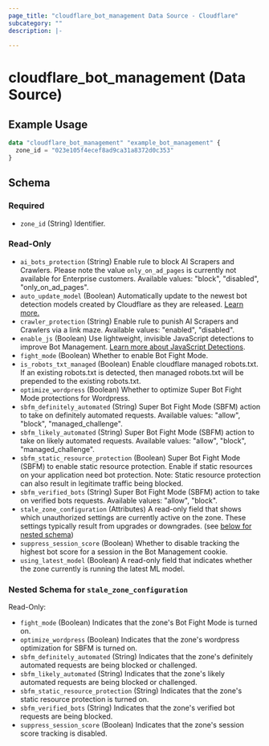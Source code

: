 ```yaml
---
page_title: "cloudflare_bot_management Data Source - Cloudflare"
subcategory: ""
description: |-
  
---
```


# cloudflare_bot_management (Data Source)



## Example Usage

```terraform
data "cloudflare_bot_management" "example_bot_management" {
  zone_id = "023e105f4ecef8ad9ca31a8372d0c353"
}
```

<!-- schema generated by tfplugindocs -->
## Schema

### Required

- `zone_id` (String) Identifier.

### Read-Only

- `ai_bots_protection` (String) Enable rule to block AI Scrapers and Crawlers. Please note the value `only_on_ad_pages` is currently not available for Enterprise customers.
Available values: "block", "disabled", "only_on_ad_pages".
- `auto_update_model` (Boolean) Automatically update to the newest bot detection models created by Cloudflare as they are released. [Learn more.](https://developers.cloudflare.com/bots/reference/machine-learning-models#model-versions-and-release-notes)
- `crawler_protection` (String) Enable rule to punish AI Scrapers and Crawlers via a link maze.
Available values: "enabled", "disabled".
- `enable_js` (Boolean) Use lightweight, invisible JavaScript detections to improve Bot Management. [Learn more about JavaScript Detections](https://developers.cloudflare.com/bots/reference/javascript-detections/).
- `fight_mode` (Boolean) Whether to enable Bot Fight Mode.
- `is_robots_txt_managed` (Boolean) Enable cloudflare managed robots.txt. If an existing robots.txt is detected, then managed robots.txt will be prepended to the existing robots.txt.
- `optimize_wordpress` (Boolean) Whether to optimize Super Bot Fight Mode protections for Wordpress.
- `sbfm_definitely_automated` (String) Super Bot Fight Mode (SBFM) action to take on definitely automated requests.
Available values: "allow", "block", "managed_challenge".
- `sbfm_likely_automated` (String) Super Bot Fight Mode (SBFM) action to take on likely automated requests.
Available values: "allow", "block", "managed_challenge".
- `sbfm_static_resource_protection` (Boolean) Super Bot Fight Mode (SBFM) to enable static resource protection.
Enable if static resources on your application need bot protection.
Note: Static resource protection can also result in legitimate traffic being blocked.
- `sbfm_verified_bots` (String) Super Bot Fight Mode (SBFM) action to take on verified bots requests.
Available values: "allow", "block".
- `stale_zone_configuration` (Attributes) A read-only field that shows which unauthorized settings are currently active on the zone. These settings typically result from upgrades or downgrades. (see [below for nested schema](#nestedatt--stale_zone_configuration))
- `suppress_session_score` (Boolean) Whether to disable tracking the highest bot score for a session in the Bot Management cookie.
- `using_latest_model` (Boolean) A read-only field that indicates whether the zone currently is running the latest ML model.

<a id="nestedatt--stale_zone_configuration"></a>
### Nested Schema for `stale_zone_configuration`

Read-Only:

- `fight_mode` (Boolean) Indicates that the zone's Bot Fight Mode is turned on.
- `optimize_wordpress` (Boolean) Indicates that the zone's wordpress optimization for SBFM is turned on.
- `sbfm_definitely_automated` (String) Indicates that the zone's definitely automated requests are being blocked or challenged.
- `sbfm_likely_automated` (String) Indicates that the zone's likely automated requests are being blocked or challenged.
- `sbfm_static_resource_protection` (String) Indicates that the zone's static resource protection is turned on.
- `sbfm_verified_bots` (String) Indicates that the zone's verified bot requests are being blocked.
- `suppress_session_score` (Boolean) Indicates that the zone's session score tracking is disabled.


